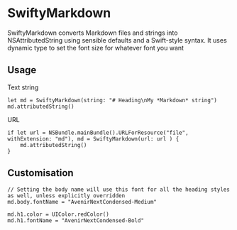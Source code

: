 # SwiftyMarkdown

SwiftyMarkdown converts Markdown files and strings into NSAttributedString using sensible defaults and a Swift-style syntax. It uses dynamic type to set the font size for whatever font you want

## Usage

Text string

	let md = SwiftyMarkdown(string: "# Heading\nMy *Markdown* string")
	md.attributedString()

URL 


	if let url = NSBundle.mainBundle().URLForResource("file", withExtension: "md"), md = SwiftyMarkdown(url: url ) {
		md.attributedString()
	}

## Customisation 

	// Setting the body name will use this font for all the heading styles as well, unless explicitly overridden
	md.body.fontName = "AvenirNextCondensed-Medium"

	md.h1.color = UIColor.redColor()
	md.h1.fontName = "AvenirNextCondensed-Bold"

